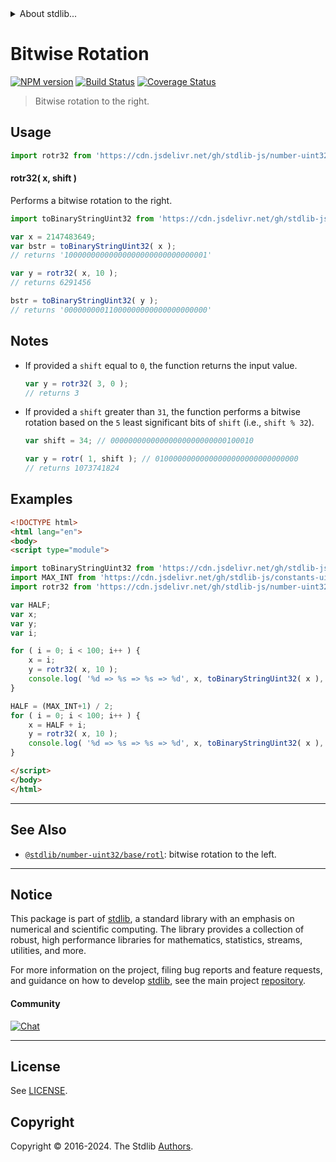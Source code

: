 <!--

@license Apache-2.0

Copyright (c) 2018 The Stdlib Authors.

Licensed under the Apache License, Version 2.0 (the "License");
you may not use this file except in compliance with the License.
You may obtain a copy of the License at

   http://www.apache.org/licenses/LICENSE-2.0

Unless required by applicable law or agreed to in writing, software
distributed under the License is distributed on an "AS IS" BASIS,
WITHOUT WARRANTIES OR CONDITIONS OF ANY KIND, either express or implied.
See the License for the specific language governing permissions and
limitations under the License.

-->


<details>
  <summary>
    About stdlib...
  </summary>
  <p>We believe in a future in which the web is a preferred environment for numerical computation. To help realize this future, we've built stdlib. stdlib is a standard library, with an emphasis on numerical and scientific computation, written in JavaScript (and C) for execution in browsers and in Node.js.</p>
  <p>The library is fully decomposable, being architected in such a way that you can swap out and mix and match APIs and functionality to cater to your exact preferences and use cases.</p>
  <p>When you use stdlib, you can be absolutely certain that you are using the most thorough, rigorous, well-written, studied, documented, tested, measured, and high-quality code out there.</p>
  <p>To join us in bringing numerical computing to the web, get started by checking us out on <a href="https://github.com/stdlib-js/stdlib">GitHub</a>, and please consider <a href="https://opencollective.com/stdlib">financially supporting stdlib</a>. We greatly appreciate your continued support!</p>
</details>

# Bitwise Rotation

[![NPM version][npm-image]][npm-url] [![Build Status][test-image]][test-url] [![Coverage Status][coverage-image]][coverage-url] <!-- [![dependencies][dependencies-image]][dependencies-url] -->

> Bitwise rotation to the right.



<section class="usage">

## Usage

```javascript
import rotr32 from 'https://cdn.jsdelivr.net/gh/stdlib-js/number-uint32-base-rotr@esm/index.mjs';
```

#### rotr32( x, shift )

Performs a bitwise rotation to the right.

```javascript
import toBinaryStringUint32 from 'https://cdn.jsdelivr.net/gh/stdlib-js/number-uint32-base-to-binary-string@esm/index.mjs';

var x = 2147483649;
var bstr = toBinaryStringUint32( x );
// returns '10000000000000000000000000000001'

var y = rotr32( x, 10 );
// returns 6291456

bstr = toBinaryStringUint32( y );
// returns '00000000011000000000000000000000'
```

</section>

<!-- /.usage -->

<section class="notes">

## Notes

-   If provided a `shift` equal to `0`, the function returns the input value.

    ```javascript
    var y = rotr32( 3, 0 );
    // returns 3
    ```

-   If provided a `shift` greater than `31`, the function performs a bitwise rotation based on the `5` least significant bits of `shift` (i.e., `shift % 32`).

    ```javascript
    var shift = 34; // 00000000000000000000000000100010

    var y = rotr( 1, shift ); // 01000000000000000000000000000000
    // returns 1073741824
    ```

</section>

<!-- /.notes -->

<section class="examples">

## Examples

<!-- eslint no-undef: "error" -->

```html
<!DOCTYPE html>
<html lang="en">
<body>
<script type="module">

import toBinaryStringUint32 from 'https://cdn.jsdelivr.net/gh/stdlib-js/number-uint32-base-to-binary-string@esm/index.mjs';
import MAX_INT from 'https://cdn.jsdelivr.net/gh/stdlib-js/constants-uint32-max@esm/index.mjs';
import rotr32 from 'https://cdn.jsdelivr.net/gh/stdlib-js/number-uint32-base-rotr@esm/index.mjs';

var HALF;
var x;
var y;
var i;

for ( i = 0; i < 100; i++ ) {
    x = i;
    y = rotr32( x, 10 );
    console.log( '%d => %s => %s => %d', x, toBinaryStringUint32( x ), toBinaryStringUint32( y ), y );
}

HALF = (MAX_INT+1) / 2;
for ( i = 0; i < 100; i++ ) {
    x = HALF + i;
    y = rotr32( x, 10 );
    console.log( '%d => %s => %s => %d', x, toBinaryStringUint32( x ), toBinaryStringUint32( y ), y );
}

</script>
</body>
</html>
```

</section>

<!-- /.examples -->

<!-- Section for related `stdlib` packages. Do not manually edit this section, as it is automatically populated. -->

<section class="related">

* * *

## See Also

-   <span class="package-name">[`@stdlib/number-uint32/base/rotl`][@stdlib/number/uint32/base/rotl]</span><span class="delimiter">: </span><span class="description">bitwise rotation to the left.</span>

</section>

<!-- /.related -->

<!-- Section for all links. Make sure to keep an empty line after the `section` element and another before the `/section` close. -->


<section class="main-repo" >

* * *

## Notice

This package is part of [stdlib][stdlib], a standard library with an emphasis on numerical and scientific computing. The library provides a collection of robust, high performance libraries for mathematics, statistics, streams, utilities, and more.

For more information on the project, filing bug reports and feature requests, and guidance on how to develop [stdlib][stdlib], see the main project [repository][stdlib].

#### Community

[![Chat][chat-image]][chat-url]

---

## License

See [LICENSE][stdlib-license].


## Copyright

Copyright &copy; 2016-2024. The Stdlib [Authors][stdlib-authors].

</section>

<!-- /.stdlib -->

<!-- Section for all links. Make sure to keep an empty line after the `section` element and another before the `/section` close. -->

<section class="links">

[npm-image]: http://img.shields.io/npm/v/@stdlib/number-uint32-base-rotr.svg
[npm-url]: https://npmjs.org/package/@stdlib/number-uint32-base-rotr

[test-image]: https://github.com/stdlib-js/number-uint32-base-rotr/actions/workflows/test.yml/badge.svg?branch=main
[test-url]: https://github.com/stdlib-js/number-uint32-base-rotr/actions/workflows/test.yml?query=branch:main

[coverage-image]: https://img.shields.io/codecov/c/github/stdlib-js/number-uint32-base-rotr/main.svg
[coverage-url]: https://codecov.io/github/stdlib-js/number-uint32-base-rotr?branch=main

<!--

[dependencies-image]: https://img.shields.io/david/stdlib-js/number-uint32-base-rotr.svg
[dependencies-url]: https://david-dm.org/stdlib-js/number-uint32-base-rotr/main

-->

[chat-image]: https://img.shields.io/gitter/room/stdlib-js/stdlib.svg
[chat-url]: https://app.gitter.im/#/room/#stdlib-js_stdlib:gitter.im

[stdlib]: https://github.com/stdlib-js/stdlib

[stdlib-authors]: https://github.com/stdlib-js/stdlib/graphs/contributors

[umd]: https://github.com/umdjs/umd
[es-module]: https://developer.mozilla.org/en-US/docs/Web/JavaScript/Guide/Modules

[deno-url]: https://github.com/stdlib-js/number-uint32-base-rotr/tree/deno
[umd-url]: https://github.com/stdlib-js/number-uint32-base-rotr/tree/umd
[esm-url]: https://github.com/stdlib-js/number-uint32-base-rotr/tree/esm
[branches-url]: https://github.com/stdlib-js/number-uint32-base-rotr/blob/main/branches.md

[stdlib-license]: https://raw.githubusercontent.com/stdlib-js/number-uint32-base-rotr/main/LICENSE

<!-- <related-links> -->

[@stdlib/number/uint32/base/rotl]: https://github.com/stdlib-js/number-uint32-base-rotl/tree/esm

<!-- </related-links> -->

</section>

<!-- /.links -->

